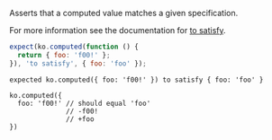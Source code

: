 Asserts that a computed value matches a given specification.

For more information see the documentation for
[to satisfy](http://unexpectedjs.github.io/assertions/any/to-satisfy/).

```js
expect(ko.computed(function () {
  return { foo: 'f00!' };
}), 'to satisfy', { foo: 'foo' });
```

```output
expected ko.computed({ foo: 'f00!' }) to satisfy { foo: 'foo' }

ko.computed({
  foo: 'f00!' // should equal 'foo'
              // -f00!
              // +foo
})
```
